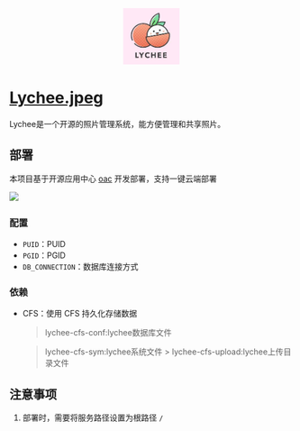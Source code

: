 <p align="center">
  <img height="100px" src="./lychee.jpeg" />
</p>

# [Lychee.jpeg](https://github.com/electerious/Lychee)

Lychee是一个开源的照片管理系统，能方便管理和共享照片。

## 部署

本项目基于开源应用中心 [oac](https://app.cloud.tencent.com/) 开发部署，支持一键云端部署


[![](https://main.qcloudimg.com/raw/67f5a389f1ac6f3b4d04c7256438e44f.svg)](https://console.cloud.tencent.com/tcb/env/index?action=CreateAndDeployCloudBaseProject&appUrl=https%3A%2F%2Fgithub.com%2FTencent-Cloud-Plugins%2FTencentCloudBase-Lychee&branch=master)

### 配置

- `PUID`：PUID
- `PGID`：PGID
- `DB_CONNECTION`：数据库连接方式


### 依赖

- CFS：使用 CFS 持久化存储数据

    > lychee-cfs-conf:lychee数据库文件

    > lychee-cfs-sym:lychee系统文件
                                                           >
    > lychee-cfs-upload:lychee上传目录文件

## 注意事项

1. 部署时，需要将服务路径设置为根路径 `/`
